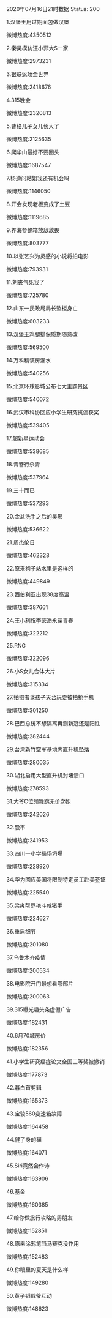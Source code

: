 2020年07月16日21时数据
Status: 200

1.汉堡王用过期面包做汉堡

微博热度:4350512

2.秦昊模仿汪小菲大S一家

微博热度:2973231

3.银联返场全世界

微博热度:2418676

4.315晚会

微博热度:2320813

5.曹格儿子女儿长大了

微博热度:2125635

6.爬华山最好不要回头

微博热度:1687547

7.杨迪问站姐我还有机会吗

微博热度:1146050

8.开会发现老板变成了土豆

微博热度:1119685

9.养海参整箱放敌敌畏

微博热度:803777

10.以张艺兴为灵感的小说将拍电影

微博热度:793931

11.刘丧气死我了

微博热度:725780

12.山东一民政局局长坠楼身亡

微博热度:603233

13.汉堡王鸡腿排保质期随意改

微博热度:569500

14.万科精装房漏水

微博热度:540256

15.北京环球影城公布七大主题景区

微博热度:540072

16.武汉市科协回应小学生研究抗癌获奖

微博热度:539405

17.超新星运动会

微博热度:538685

18.青簪行杀青

微博热度:537964

19.三十而已

微博热度:537293

20.金盆洗手之后的吴邪

微博热度:536622

21.周杰伦日

微博热度:462328

22.原来狗子站水里是这样的

微博热度:449849

23.西伯利亚出现38度高温

微博热度:387661

24.王小利祝李荣浩永葆青春

微博热度:322212

25.RNG

微博热度:322096

26.小S女儿合体大片

微博热度:315334

27.拍摄者谈孩子天台玩耍被拍抢手机

微博热度:301250

28.巴西总统不想隔离再测新冠还是阳性

微博热度:282444

29.台湾新竹空军基地内直升机坠落

微博热度:280035

30.湖北启用大型直升机封堵溃口

微博热度:278593

31.大爷C位领舞跳无价之姐

微博热度:242026

32.股市

微博热度:241953

33.四川一小学操场坍塌

微博热度:228920

34.华为回应美国将限制特定员工赴美签证

微博热度:225540

35.梁爽帮罗艳斗咸猪手

微博热度:224627

36.重启细节

微博热度:201080

37.乌鲁木齐疫情

微博热度:200534

38.电影院开门最想看哪部片

微博热度:200063

39.315曝光趣头条虚假广告

微博热度:182431

40.6月70城房价

微博热度:182356

41.小学生研究癌症论文全国三等奖被撤销

微博热度:177873

42.暮白首剪辑

微博热度:165373

43.宝骏560变速箱故障

微博热度:164458

44.健了身的猫

微博热度:164071

45.Siri竟然会作诗

微博热度:163906

46.基金

微博热度:160385

47.给你做旅行攻略的男朋友

微博热度:152851

48.原来涂鸦笔当马赛克没作用

微博热度:152483

49.你眼里的夏天是什么样

微博热度:149280

50.黄子韬戳爷互动

微博热度:148623

